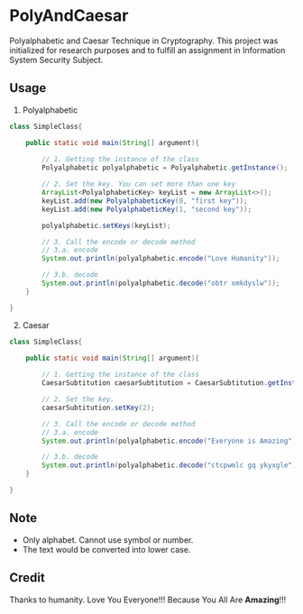 # PolyAndCaesar
Polyalphabetic and Caesar Technique in Cryptography. This project was initialized for research purposes and to fulfill an assignment in Information System Security Subject.

## Usage
1. Polyalphabetic

```java
class SimpleClass{

    public static void main(String[] argument){
        
        // 1. Getting the instance of the class
        Polyalphabetic polyalphabetic = Polyalphabetic.getInstance();

        // 2. Set the key. You can set more than one key
        ArrayList<PolyalphabeticKey> keyList = new ArrayList<>();
        keyList.add(new PolyalphabeticKey(0, "first key"));
        keyList.add(new PolyalphabeticKey(1, "second key"));

        polyalphabetic.setKeys(keyList);

        // 3. Call the encode or decode method
        // 3.a. encode 
        System.out.println(polyalphabetic.encode("Love Humanity"));

        // 3.b. decode 
        System.out.println(polyalphabetic.decode("obtr xmkdyslw"));
    }

}

```

2. Caesar

```java
class SimpleClass{

    public static void main(String[] argument){
        
        // 1. Getting the instance of the class
        CaesarSubtitution caesarSubtitution = CaesarSubtitution.getInstance();

        // 2. Set the key.
        caesarSubtitution.setKey(2);

        // 3. Call the encode or decode method
        // 3.a. encode 
        System.out.println(polyalphabetic.encode("Everyone is Amazing"));

        // 3.b. decode 
        System.out.println(polyalphabetic.decode("ctcpwmlc gq ykyxgle"));
    }

}

```

## Note
- Only alphabet. Cannot use symbol or number.
- The text would be converted into lower case.

## Credit
Thanks to humanity. Love You Everyone!!! Because You All Are **Amazing**!!!